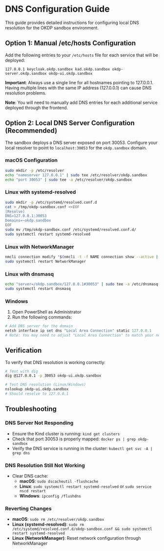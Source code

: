 # DNS Configuration Guide

This guide provides detailed instructions for configuring local DNS resolution for the OKDP sandbox environment.

## Option 1: Manual /etc/hosts Configuration

Add the following entries to your `/etc/hosts` file for each service that will be deployed:
```
127.0.0.1 keycloak.okdp.sandbox kad.okdp.sandbox okdp-server.okdp.sandbox okdp-ui.okdp.sandbox 
```

**Important**: Always use a single line for all hostnames pointing to 127.0.0.1. Having multiple lines with the same IP address (127.0.0.1) can cause DNS resolution problems.

**Note**: You will need to manually add DNS entries for each additional service deployed through the frontend.

## Option 2: Local DNS Server Configuration (Recommended)

The sandbox deploys a DNS server exposed on port 30053. Configure your local resolver to point to `localhost:30053` for the `okdp.sandbox` domain.

### macOS Configuration

```bash
sudo mkdir -p /etc/resolver
echo "nameserver 127.0.0.1" | sudo tee /etc/resolver/okdp.sandbox
echo "port 30053" | sudo tee -a /etc/resolver/okdp.sandbox
```

### Linux with systemd-resolved

```bash
sudo mkdir -p /etc/systemd/resolved.conf.d
cat > /tmp/okdp-sandbox.conf <<EOF
[Resolve]
DNS=127.0.0.1:30053
Domains=~okdp.sandbox
EOF
sudo mv /tmp/okdp-sandbox.conf /etc/systemd/resolved.conf.d/
sudo systemctl restart systemd-resolved
```

### Linux with NetworkManager

```bash
nmcli connection modify "$(nmcli -t -f NAME connection show --active | head -n1)" ipv4.dns-search "okdp.sandbox" ipv4.dns "127.0.0.1:30053"
sudo systemctl restart NetworkManager
```

### Linux with dnsmasq

```bash
echo "server=/okdp.sandbox/127.0.0.1#30053" | sudo tee -a /etc/dnsmasq.conf
sudo systemctl restart dnsmasq
```

### Windows

1. Open PowerShell as Administrator
2. Run the following commands:
```powershell
# Add DNS server for the domain
netsh interface ip set dns "Local Area Connection" static 127.0.0.1
# Note: You may need to adjust "Local Area Connection" to match your network interface name
```

## Verification

To verify that DNS resolution is working correctly:

```bash
# Test with dig
dig @127.0.0.1 -p 30053 okdp-ui.okdp.sandbox

# Test DNS resolution (Linux/Windows)
nslookup okdp-ui.okdp.sandbox
# Should resolve to 127.0.0.1

```

## Troubleshooting

### DNS Server Not Responding
- Ensure the Kind cluster is running: `kind get clusters`
- Check that port 30053 is properly mapped: `docker ps | grep okdp-sandbox`
- Verify the DNS service is running in the cluster: `kubectl get svc -A | grep dns`

### DNS Resolution Still Not Working
- Clear DNS cache:
  - **macOS**: `sudo dscacheutil -flushcache`
  - **Linux**: `sudo systemctl restart systemd-resolved` or `sudo service nscd restart`
  - **Windows**: `ipconfig /flushdns`

### Reverting Changes
- **macOS**: `sudo rm /etc/resolver/okdp.sandbox`
- **Linux (systemd-resolved)**: `sudo rm /etc/systemd/resolved.conf.d/okdp-sandbox.conf && sudo systemctl restart systemd-resolved`
- **Linux (NetworkManager)**: Reset network configuration through NetworkManager